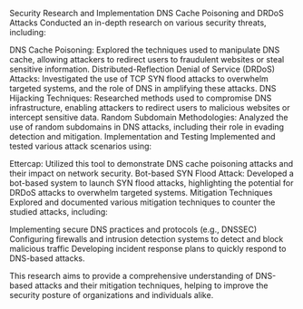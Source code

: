 Security Research and Implementation
DNS Cache Poisoning and DRDoS Attacks
Conducted an in-depth research on various security threats, including:

DNS Cache Poisoning: Explored the techniques used to manipulate DNS cache, allowing attackers to redirect users to fraudulent websites or steal sensitive information.
Distributed-Reflection Denial of Service (DRDoS) Attacks: Investigated the use of TCP SYN flood attacks to overwhelm targeted systems, and the role of DNS in amplifying these attacks.
DNS Hijacking Techniques: Researched methods used to compromise DNS infrastructure, enabling attackers to redirect users to malicious websites or intercept sensitive data.
Random Subdomain Methodologies: Analyzed the use of random subdomains in DNS attacks, including their role in evading detection and mitigation.
Implementation and Testing
Implemented and tested various attack scenarios using:

Ettercap: Utilized this tool to demonstrate DNS cache poisoning attacks and their impact on network security.
Bot-based SYN Flood Attack: Developed a bot-based system to launch SYN flood attacks, highlighting the potential for DRDoS attacks to overwhelm targeted systems.
Mitigation Techniques
Explored and documented various mitigation techniques to counter the studied attacks, including:

Implementing secure DNS practices and protocols (e.g., DNSSEC)
Configuring firewalls and intrusion detection systems to detect and block malicious traffic
Developing incident response plans to quickly respond to DNS-based attacks.

This research aims to provide a comprehensive understanding of DNS-based attacks and their mitigation techniques, helping to improve the security posture of organizations and individuals alike.
